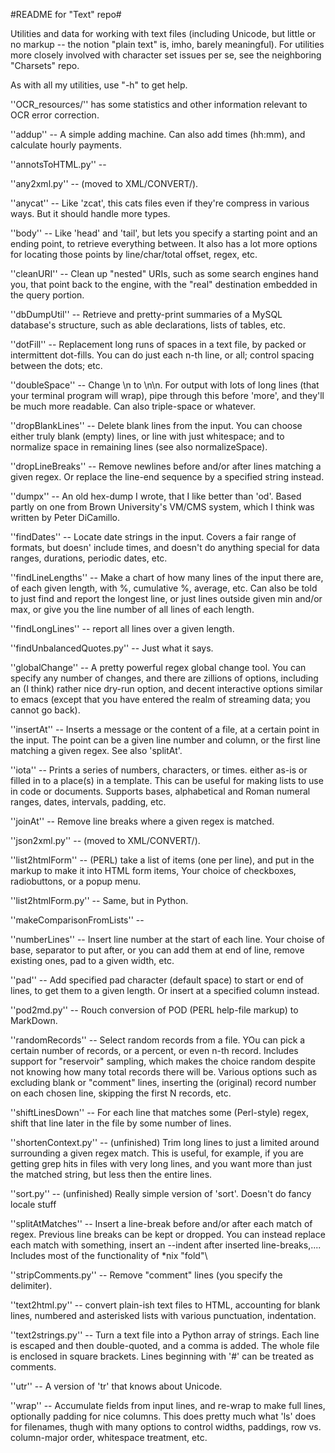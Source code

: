 #README for "Text" repo#

Utilities and data for working with text files (including Unicode, but little or
no markup -- the notion "plain text" is, imho, barely meaningful).
For utilities more closely involved with character set issues per se,
see the neighboring "Charsets" repo.

As with all my utilities, use "-h" to get help.


''OCR_resources/'' has some statistics and other information relevant to OCR
error correction.

''addup'' --  A simple adding machine. Can also add times (hh:mm), and calculate
hourly payments.

''annotsToHTML.py'' --

''any2xml.py'' --  (moved to XML/CONVERT/).

''anycat'' --  Like 'zcat', this cats files even if they're compress in various ways.
But it should handle more types.

''body'' --  Like 'head' and 'tail', but lets you specify a starting point and an
ending point, to retrieve everything between. It also has a lot more options
for locating those points by line/char/total offset, regex, etc.

''cleanURI'' --  Clean up "nested" URIs, such as some search engines hand you, that
point back to the engine, with the "real" destination embedded in the query
portion.

''dbDumpUtil'' --  Retrieve and pretty-print summaries of a MySQL database's structure,
such as able declarations, lists of tables, etc.

''dotFill'' --  Replacement long runs of spaces in a text file, by packed or
intermittent dot-fills. You can do just each n-th line, or all; control
spacing between the dots; etc.

''doubleSpace'' --  Change \n to \n\n. For output with lots of long lines (that your
terminal program will wrap), pipe through this before 'more', and they'll be
much more readable. Can also triple-space or whatever.

''dropBlankLines'' --  Delete blank lines from the input. You can choose either
truly blank (empty) lines, or line with just whitespace; and to normalize space
in remaining lines (see also normalizeSpace).

''dropLineBreaks'' --  Remove newlines before and/or after lines matching a given
regex. Or replace the line-end sequence by a specified string instead.

''dumpx'' --  An old hex-dump I wrote, that I like better than 'od'. Based partly on
one from Brown University's VM/CMS system, which I think was written by
Peter DiCamillo.

''findDates'' --  Locate date strings in the input. Covers a fair range of formats,
but doesn' include times, and doesn't do anything special for data ranges,
durations, periodic dates, etc.

''findLineLengths'' --  Make a chart of how many lines of the input there are, of
each given length, with %, cumulative %, average, etc. Can also be told to
just find and report the longest line, or just lines outside given min and/or max,
or give you the line number of all lines of each length.

''findLongLines'' --  report all lines over a given length.

''findUnbalancedQuotes.py'' --  Just what it says.

''globalChange'' --  A pretty powerful regex global change tool. You can specify any
number of changes, and there are zillions of options, including an (I think)
rather nice dry-run option, and decent interactive options similar to emacs
(except that you have entered the realm of streaming data; you cannot go back).

''insertAt'' --  Inserts a message or the content of a file, at a certain point in the
       input. The point can be a given line number and column, or the first
       line matching a given regex. See also 'splitAt'.

''iota'' --  Prints a series of numbers, characters, or times.  either as-is or
       filled in to a place(s) in a template.  This can be useful for making
       lists to use in code or documents. Supports bases, alphabetical and
       Roman numeral ranges, dates, intervals, padding, etc.

''joinAt'' --  Remove line breaks where a given regex is matched.

''json2xml.py'' --  (moved to XML/CONVERT/).

''list2htmlForm'' --  (PERL) take a list of items (one per line), and put in the markup
to make it into HTML form items, Your choice of checkboxes, radiobuttons, or
a popup menu.

''list2htmlForm.py'' --  Same, but in Python.

''makeComparisonFromLists'' --

''numberLines'' --  Insert line number at the start of each line. Your choise of base,
separator to put after, or you can add them at end of line, remove existing ones,
pad to a given width, etc.

''pad'' --  Add specified pad character (default space) to start or end of lines,
to get them to a given length. Or insert at a specified column instead.

''pod2md.py'' --  Rouch conversion of POD (PERL help-file markup) to MarkDown.

''randomRecords'' --  Select random records from a file. YOu can pick a certain number
of records, or a percent, or even n-th record. Includes support for "reservoir"
sampling, which makes the choice random despite not knowing how many total
records there will be. Various options such as excluding blank or "comment" lines,
inserting the (original) record number on each chosen line, skipping the first
N records, etc.

''shiftLinesDown'' --  For each line that matches some (Perl-style) regex, shift that line
       later in the file by some number of lines.

''shortenContext.py'' --  (unfinished) Trim long lines to just a limited around surrounding a
given regex match.
This is useful, for example, if you are getting grep hits in files with
very long lines, and you want more than just the matched string, but less
then the entire lines.

''sort.py'' --   (unfinished) Really simple version of 'sort'. Doesn't do fancy locale
stuff

''splitAtMatches'' --  Insert a line-break before and/or after each match of regex. Previous line breaks
       can be kept or dropped. You can instead replace each match with something,
       insert an --indent after inserted line-breaks,....
       Includes most of the functionality of *nix "fold"\

''stripComments.py'' --  Remove "comment" lines (you specify the delimiter).

''text2html.py'' --  convert plain-ish text files to HTML, accounting for blank lines,
numbered and asterisked lists with various punctuation, indentation.

''text2strings.py'' --  Turn a text file into a Python array of strings.
Each line is escaped and then double-quoted, and a comma is added.
The whole file is enclosed in square brackets.
Lines beginning with '#' can be treated as comments.

''utr'' --  A version of 'tr' that knows about Unicode.

''wrap'' --  Accumulate fields from input lines, and re-wrap to make full lines,
       optionally padding for nice columns. This does pretty much what 'ls' does
       for filenames, thugh with many options to control widths, paddings,
       row vs. column-major order, whitespace treatment, etc.

